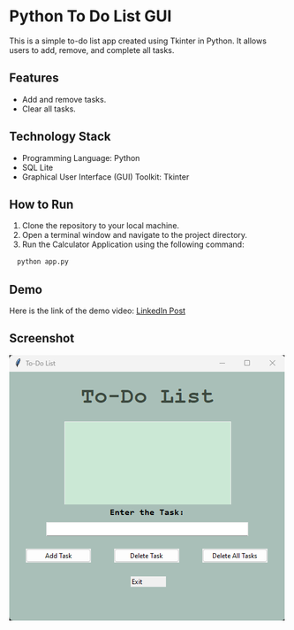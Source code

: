 
# Python To Do List GUI

This is a simple to-do list app created using Tkinter in Python. It allows users to add, remove, and complete all tasks.
## Features
- Add and remove tasks.
- Clear all tasks.

## Technology Stack
- Programming Language: Python
- SQL Lite
- Graphical User Interface (GUI) Toolkit: Tkinter

## How to Run

1. Clone the repository to your local machine.
2. Open a terminal window and navigate to the project directory.
3. Run the Calculator Application using the following command:

```bash
  python app.py
```
## Demo

Here is the link of the demo video:
[LinkedIn Post](https://www.linkedin.com/feed/update/urn:li:activity:7139855415562960896/)


## Screenshot

![screenshot](./screenshot.png)

